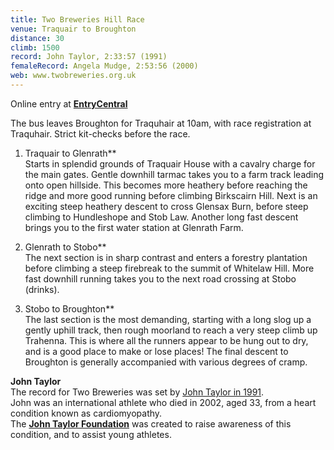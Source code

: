 ```yaml
---
title: Two Breweries Hill Race
venue: Traquair to Broughton
distance: 30
climb: 1500
record: John Taylor, 2:33:57 (1991)
femaleRecord: Angela Mudge, 2:53:56 (2000)
web: www.twobreweries.org.uk
---
```

Online entry at [**EntryCentral**](https://www.entrycentral.com/TwoBreweriesHillRace)

The bus leaves Broughton for Traquhair at 10am, with race registration at Traquhair. Strict kit-checks before the race.

1. Traquair to Glenrath**  
Starts in splendid grounds of Traquair House with a cavalry charge for the main gates. Gentle downhill tarmac takes you to a farm track leading onto open hillside. This becomes more heathery before reaching the ridge and more good running before climbing Birkscairn Hill. Next is an exciting steep heathery descent to cross Glensax Burn, before steep climbing to Hundleshope and Stob Law. Another long fast descent brings you to the first water station at Glenrath Farm.

2. Glenrath to Stobo**  
The next section is in sharp contrast and enters a forestry plantation before climbing a steep firebreak to the summit of Whitelaw Hill. More fast downhill running takes you to the next road crossing at Stobo (drinks).

3. Stobo to Broughton**  
The last section is the most demanding, starting with a long slog up a gently uphill track, then rough moorland to reach a very steep climb up Trahenna. This is where all the runners appear to be hung out to dry, and is a good place to make or lose places! The final descent to Broughton is generally accompanied with various degrees of cramp.

**John Taylor**  
The record for Two Breweries was set by [John Taylor in 1991](http://www.twobreweries.org.uk/Results_1991.pdf).  
John was an international athlete who died in 2002, aged 33, from a heart condition known as cardiomyopathy.  
The [**John Taylor Foundation**](http://www.johntaylorfoundation.org.uk/) was created to raise awareness of this condition, and to assist young athletes.
